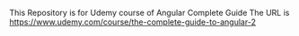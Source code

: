 This Repository is for Udemy course of Angular Complete Guide
The URL  is https://www.udemy.com/course/the-complete-guide-to-angular-2

